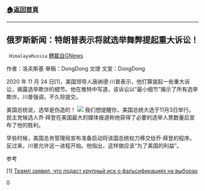 ###  [:house:返回首頁](https://github.com/ourhimalayas/txt)
---

## 俄罗斯新闻：特朗普表示将就选举舞弊提起重大诉讼！
` HimalayaRussia` [轉載自GNews](https://gnews.org/zh-hans/594362/)

作者：洛夫斯基   审稿：DongDong 文璟    文宣：DongDong

2020 年 11 月 24 日[1]，美国领导人唐纳德·川普表示，他打算提起一些重大诉讼，揭露选举欺诈的细节。他在推特中写道，该诉讼以“最小细节”揭示了所有选举欺诈。川普强调，不久将提交。

美国总统说，选举是伪造的！
![]()![](https://gnews-media-offload.s3.amazonaws.com/wp-content/uploads/2020/11/26170158/%E5%9C%96%E7%89%87-2-4.png)
我们想提醒你，美国总统大选于11月3日举行。民主党候选人乔·拜登在美国最大的媒体报道称他获得了必要的选举人票数量后宣布了他的胜利。

早些时候，美国总务管理局宣布准备启动将该国总统权力移交给乔·拜登的程序。反过来，川普允许这一进程开始。他指出，这样做应该“为了美国的利益”。

参考

[1] [Трамп заявил, что подаст крупный иск о фальсификациях на выборах](https://aif.ru/politics/world/tramp_zayavil_chto_podast_krupnyy_isk_o_falsifikaciyah_na_vyborah)

0
